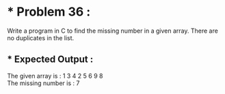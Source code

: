 # * Problem 36 :

Write a program in C to find the missing number in a given array. There are no duplicates in the list.  

## * Expected Output :

The given array is : 1 3 4 2 5 6 9 8  
The missing number is : 7  
